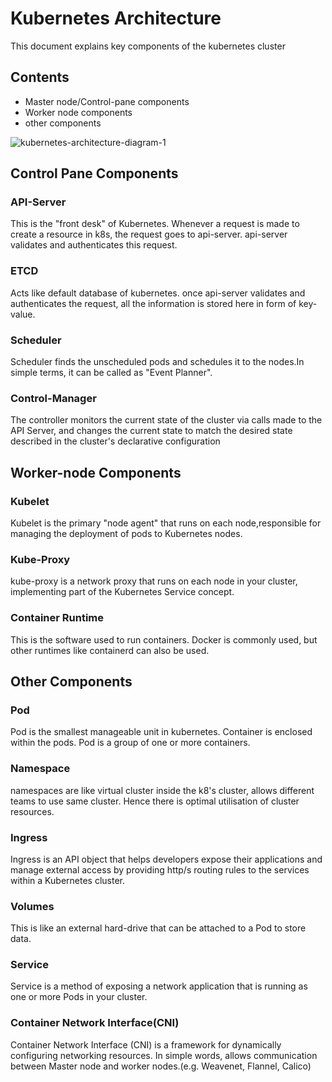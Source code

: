 # Kubernetes Architecture
This document explains key components of the kubernetes cluster

## Contents
* Master node/Control-pane components
* Worker node components
* other components

![kubernetes-architecture-diagram-1](https://github.com/manojmanu276/K8s-ClusterSetUp-using-Kubeadm/assets/102495616/36795d43-0ec1-4ded-b530-ae92a3d5c74c)

## Control Pane Components

### API-Server
This is the "front desk" of Kubernetes. Whenever a request is made to create a resource in k8s, the request goes to api-server. api-server validates and authenticates this request.

### ETCD
Acts like default database of kubernetes. once api-server validates and authenticates the request, all the information is stored here in form of key-value.

### Scheduler
Scheduler finds the unscheduled pods and schedules it to the nodes.In simple terms, it can be called as "Event Planner".

### Control-Manager
The controller monitors the current state of the cluster via calls made to the API Server, and changes the current state to match the desired state described in the cluster's declarative configuration

## Worker-node Components

### Kubelet
Kubelet is the primary "node agent" that runs on each node,responsible for managing the deployment of pods to Kubernetes nodes.

### Kube-Proxy
kube-proxy is a network proxy that runs on each node in your cluster, implementing part of the Kubernetes Service concept.

### Container Runtime
This is the software used to run containers. Docker is commonly used, but other runtimes like containerd can also be used.

## Other Components

### Pod
Pod is the smallest manageable unit in kubernetes. Container is enclosed within the pods. Pod is a group of one or more containers.

### Namespace
namespaces are like virtual cluster inside the k8's cluster, allows different teams to use same cluster. Hence there is optimal utilisation of cluster resources.

### Ingress
Ingress is an API object that helps developers expose their applications and manage external access by providing http/s routing rules to the services within a Kubernetes cluster.

### Volumes
This is like an external hard-drive that can be attached to a Pod to store data.

### Service
Service is a method of exposing a network application that is running as one or more Pods in your cluster.

### Container Network Interface(CNI)
Container Network Interface (CNI) is a framework for dynamically configuring networking resources. In simple words, allows communication between Master node and worker nodes.(e.g. Weavenet, Flannel, Calico)
